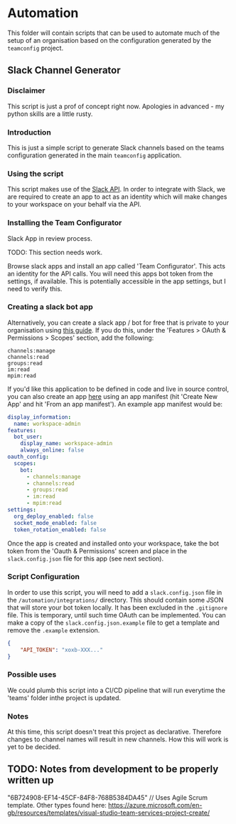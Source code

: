 # Automation
This folder will contain scripts that can be used to automate much of the setup of an organisation based on the configuration generated by the `teamconfig` project.

## Slack Channel Generator
### Disclaimer
This script is just a prof of concept right now. Apologies in advanced - my python skills are a little rusty.

### Introduction
This is just a simple script to generate Slack channels based on the teams configuration generated in the main `teamconfig` application.

### Using the script
This script makes use of the [Slack API](https://api.slack.com/methods/conversations.create). In order to integrate with Slack, we are required to create an app to act as an identity which will make changes to your workspace on your behalf via the API.

### Installing the Team Configurator
Slack App in review process. 

TODO: This section needs work.

Browse slack apps and install an app called 'Team Configurator'. This acts an identity for the API calls. You will need this apps bot token from the settings, if available. This is potentially accessible in the app settings, but I need to verify this.

### Creating a slack bot app
Alternatively, you can create a slack app / bot for free that is private to your organisation using [this guide](https://api.slack.com/authentication/basics). If you do this, under the 'Features > OAuth & Permissions > Scopes' section, add the following:

```text
channels:manage
channels:read
groups:read
im:read
mpim:read
```

If you'd like this application to be defined in code and live in source control, you can also create an app [here](https://api.slack.com/apps?new_app=1) using an app manifest (hit 'Create New App' and hit 'From an app manifest'). An example app manifest would be:

```yml
display_information:
  name: workspace-admin
features:
  bot_user:
    display_name: workspace-admin
    always_online: false
oauth_config:
  scopes:
    bot:
      - channels:manage
      - channels:read
      - groups:read
      - im:read
      - mpim:read
settings:
  org_deploy_enabled: false
  socket_mode_enabled: false
  token_rotation_enabled: false
```

Once the app is created and installed onto your workspace, take the bot token from the 'Oauth & Permissions' screen and place in the `slack.config.json` file for this app (see next section).

### Script Configuration
In order to use this script, you will need to add a `slack.config.json` file in the `/automation/integrations/` directory. This should contain some JSON that will store your bot token locally. It has been excluded in the `.gitignore` file. This is temporary, until such time OAuth can be implemented. You can make a copy of the `slack.config.json.example` file to get a template and remove the `.example` extension.

```json
{
    "API_TOKEN": "xoxb-XXX..."
}
```

### Possible uses

We could plumb this script into a CI/CD pipeline that will run everytime the 'teams' folder inthe project is updated.

### Notes

At this time, this script doesn't treat this project as declarative. Therefore changes to channel names will result in new channels. How this will work is yet to be decided.



## TODO: Notes from development to be properly written up
"6B724908-EF14-45CF-84F8-768B5384DA45" // Uses Agile Scrum template. 
Other types found here: https://azure.microsoft.com/en-gb/resources/templates/visual-studio-team-services-project-create/